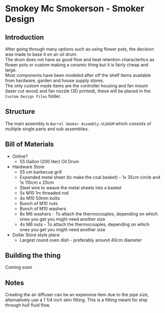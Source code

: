 # Smokey Mc Smokerson - Smoker Design

## Introduction

After going through many options such as using flower pots, the decision was made to base it on an oil drum.  
The drum does not have as good flow and heat retention charactertics as flower pots or custom making a ceramic thing but it is fairly cheap and large.  
Most components have been modeled after off the shelf items available from hardware, garden and house supply stores.  
The only custom made items are the controller housing and fan mount (laser cut wood) and fan nozzle (3D printed), these will be placed in the `Custom Design Files` folder.

## Structure

The main assembly is `Barrel Smoker Assembly.SLDASM` which consists of multiple single parts and sub assemblies.

## Bill of Materials

- Online?
  - 55 Gallon (200 liter) Oil Drum
- Hardware Store
  - 55 cm barbecue grill
  - Expanded metal sheet (to make the coal basket) - 1x 35cm circle and 1x 110cm x 20cm
  - Steel wire to weave the metal sheets into a basket
  - 5x M10 1m threaded rod
  - 4x M10 50mm bolts
  - Bunch of M10 nuts
  - Bunch of M10 washers
  - 8x M6 washers - To attach the thermocouples, depending on which ones you get you might need another size
  - 4x M6 nuts - To attach the thermocouples, depending on which ones you get you might need another size
- Dollar Store style place
  - Largest round oven dish - preferably around 40cm diameter

## Building the thing

Coming soon

## Notes

Creating the air diffuser can be an expensive item due to the pipe size, alternatively use a 1 1/4 inch skin fitting. This is a fitting meant for ship through hull fluid flow.